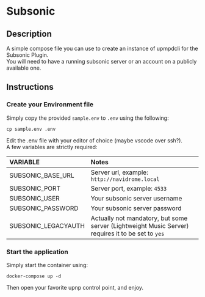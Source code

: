 # Subsonic

## Description

A simple compose file you can use to create an instance of upmpdcli for the Subsonic Plugin.  
You will need to have a running subsonic server or an account on a publicly available one.  

## Instructions

### Create your Environment file

Simply copy the provided `sample.env` to `.env` using the following:

```text
cp sample.env .env
```

Edit the .env file with your editor of choice (maybe vscode over ssh?).  
A few variables are strictly required:

VARIABLE|Notes
:---|:---
SUBSONIC_BASE_URL|Server url, example: `http://navidrome.local`
SUBSONIC_PORT|Server port, example: `4533`
SUBSONIC_USER|Your subsonic server username
SUBSONIC_PASSWORD|Your subsonic server password
SUBSONIC_LEGACYAUTH|Actually not mandatory, but some server (Lightweight Music Server) requires it to be set to `yes`

### Start the application

Simply start the container using:

`docker-compose up -d`

Then open your favorite upnp control point, and enjoy.  
